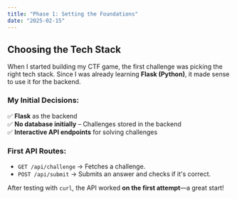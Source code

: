 ```yaml
---
title: "Phase 1: Setting the Foundations"
date: "2025-02-15"
---
```


## Choosing the Tech Stack
When I started building my CTF game, the first challenge was picking the right tech stack. Since I was already learning **Flask (Python)**, it made sense to use it for the backend.

### My Initial Decisions:
✅ **Flask** as the backend  
✅ **No database initially** – Challenges stored in the backend  
✅ **Interactive API endpoints** for solving challenges  

### First API Routes:
- `GET /api/challenge` → Fetches a challenge.
- `POST /api/submit` → Submits an answer and checks if it's correct.

After testing with `curl`, the API worked **on the first attempt**—a great start!